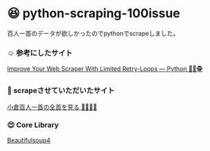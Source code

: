 # &#x1F606; python-scraping-100issue
百人一首のデータが欲しかったのでpythonでscrapeしました。

### &#9786; 参考にしたサイト
<p><a href="https://medium.com/swlh/improve-your-web-scraper-with-limited-retry-loops-python-35e21730cbf5" target="_blank">Improve Your Web Scraper With Limited Retry-Loops — Python &#x1F575;&#x200D;&#x2642;🕵‍</a></p>

### &#127922; scrapeさせていただいたサイト
<p><a href="https://www.samac.jp/search/poems_list.php" target="_blank">小倉百人一首の全首を見る &#x1F575;&#x200D;&#x2640;🕵‍♂</a></p>

### &#128525; Core Library
[Beautifulsoup4]([https://www.samac.jp/search/poems_list.php](https://www.crummy.com/software/BeautifulSoup/bs4/doc/))
